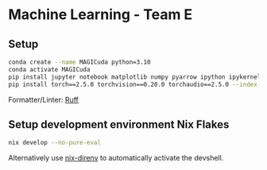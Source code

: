 # Machine Learning - Team E


## Setup
```sh
conda create --name MAGICuda python=3.10
conda activate MAGICuda
pip install jupyter notebook matplotlib numpy pyarrow ipython ipykernel scikit-learn pandas seaborn
pip install torch==2.5.0 torchvision==0.20.0 torchaudio==2.5.0 --index-url https://download.pytorch.org/whl/cu121
```

Formatter/Linter: [Ruff](https://github.com/astral-sh/ruff)

## Setup development environment Nix Flakes
```sh
nix develop --no-pure-eval
```

Alternatively use [nix-direnv](https://github.com/nix-community/nix-direnv) to automatically activate the devshell.